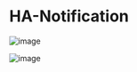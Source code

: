 # HA-Notification

![image](https://github.com/user-attachments/assets/38e72bf8-aa57-4386-a8d4-48a77a4b6b88)

![image](https://github.com/user-attachments/assets/2d1a0147-d60e-43c9-a37a-e969155c3f3f)
